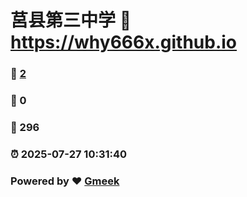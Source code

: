# 莒县第三中学 :link: https://why666x.github.io 
### :page_facing_up: [2](https://why666x.github.io/tag.html) 
### :speech_balloon: 0 
### :hibiscus: 296 
### :alarm_clock: 2025-07-27 10:31:40 
### Powered by :heart: [Gmeek](https://github.com/Meekdai/Gmeek)

